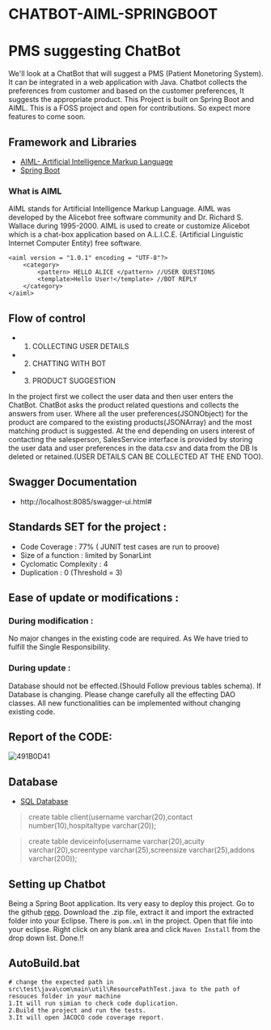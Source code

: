 # CHATBOT-AIML-SPRINGBOOT
# PMS suggesting ChatBot

We'll look at a ChatBot that will suggest a PMS (Patient Monetoring System). It can be integrated in a web application with Java. Chatbot collects the preferences from customer and based on the customer preferences, It suggests the appropriate product. This Project is built on Spring Boot and AIML. This is a FOSS project and open for contributions. So expect more features to come soon.

## Framework and Libraries
- [AIML- Artificial Intelligence Markup Language](http://www.aiml.foundation/doc.html)
- [Spring Boot](https://spring.io/projects/spring-boot)

### What is AIML
AIML stands for Artificial Intelligence Markup Language. AIML was developed by the Alicebot free software community and Dr. Richard S. Wallace during 1995-2000. AIML is used to create or customize Alicebot which is a chat-box application based on A.L.I.C.E. (Artificial Linguistic Internet Computer Entity) free software.

    <aiml version = "1.0.1" encoding = "UTF-8"?> 
        <category> 
            <pattern> HELLO ALICE </pattern> //USER QUESTIONS
            <template>Hello User!</template> //BOT REPLY
        </category>
    </aiml>
    
## Flow of control

* 1. COLLECTING USER DETAILS
* 2. CHATTING WITH BOT
* 3. PRODUCT SUGGESTION

In the project first we collect the user data and then user enters the ChatBot. ChatBot asks the product related questions and collects the answers from user. Where all the user preferences(JSONObject) for the product are compared to the existing products(JSONArray) and the most matching product is suggested. At the end depending on users interest of contacting the salesperson, SalesService interface is provided by storing the user data and user preferences in the data.csv and data from the DB Is deleted or retained.(USER DETAILS CAN BE COLLECTED AT THE END TOO).


## Swagger Documentation
* http://localhost:8085/swagger-ui.html#
## Standards SET for the project :

* Code Coverage : 77% ( JUNIT test cases are run to proove)
* Size of a function : limited by SonarLint
* Cyclomatic Complexity : 4
* Duplication : 0 (Threshold = 3)

## Ease of update or modifications :

### During modification : 
No major changes in the existing code are required. As We have tried to fulfill the Single Responsibility. 


### During update : 
Database should not be effected.(Should Follow previous tables schema). If Database is changing. Please change carefully all the effecting DAO classes. All new functionalities can be implemented without changing existing code.

## Report of the CODE:

![491B0D41](https://user-images.githubusercontent.com/33144278/64936408-6c38a100-d873-11e9-980a-f340b9bac025.PNG)


## Database
- [SQL Database](https://www.mysql.com/)

> create table client(username varchar(20),contact number(10),hospitaltype varchar(20));

> create table deviceinfo(username varchar(20),acuity varchar(20),screentype varchar(25),screensize varchar(25),addons varchar(200));


Setting up Chatbot
-----------------------------

Being a Spring Boot application. Its very easy to deploy this project. Go to the github [repo](https://github.com/vijaykumar1710/CHATBOT-AIML-SPRINGBOOT).
Download the .zip file, extract it and import the extracted folder into your Eclipse. There is `pom.xml` in the project. Open that file into your eclipse. Right click on any blank area and click `Maven Install` from the drop down list. Done.!!

## AutoBuild.bat
    # change the expected path in src\test\java\com\main\util\ResourcePathTest.java to the path of resouces folder in your machine
    1.It will run simian to check code duplication.
    2.Build the project and run the tests.
    3.It will open JACOCO code coverage report.
